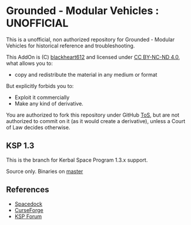 # Grounded - Modular Vehicles : UNOFFICIAL

This is a unofficial, non authorized repository for Grounded - Modular Vehicles for historical reference and troubleshooting.

This AddOn is (C) [blackheart612](https://spacedock.info/profile/blackheart612) and licensed under [CC BY-NC-ND 4.0](https://creativecommons.org/licenses/by-nc-nd/4.0/?), what allows you to:

* copy and redistribute the material in any medium or format

But explicitly forbids you to:

* Exploit it commercially
* Make any kind of derivative.

You are authorized to fork this repository under GitHub [ToS](https://help.github.com/articles/github-terms-of-service/), but are not authorized to commit on it (as it would create a derivative), unless a Court of Law decides otherwise.

## KSP 1.3

This is the branch for Kerbal Space Program 1.3.x support.

Source only. Binaries on [master](https://github.com/net-lisias-ksp/gmv/)

## References

* [Spacedock](https://spacedock.info/mod/1715/Grounded%20-%20Modular%20Vehicles)
* [CurseForge](https://www.curseforge.com/kerbal/ksp-mods/grounded-modular-vehicles)
* [KSP Forum](https://forum.kerbalspaceprogram.com/index.php?/topic/171377-13x14x-grounded-modular-vehicles-r30l-breaks-old-crafts-engine-on-chassis-new-paint-variant-ported-back-to-13x-fixes-jul-20-2018/)

